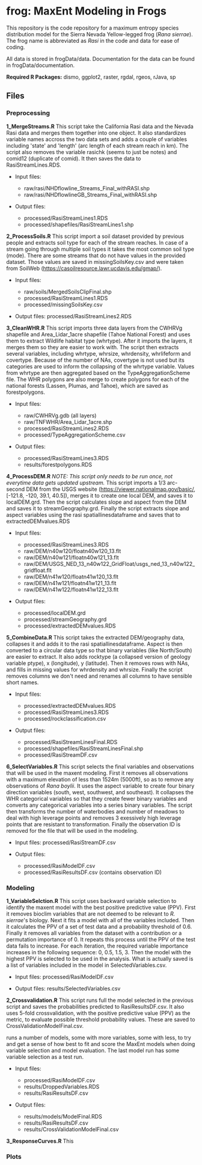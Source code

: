 # frog: MaxEnt Modeling in Frogs

This repository is the code repository for a maximum entropy species distribution model for the Sierra Nevada Yellow-legged frog (*Rana sierrae*). The frog name is abbreviated as *Rasi* in the code and data for ease of coding. 

All data is stored in frogData/data. Documentation for the data can be found in frogData/documentation.

__Required R Packages:__ dismo, ggplot2, raster, rgdal, rgeos, rJava, sp

## Files

### Preprocessing 

__1_MergeStreams.R__ This script take the California Rasi data and the Nevada Rasi data and merges them together into one object. It also standardizes variable names accross the two data sets and adds a couple of variables including 'state' and 'length' (arc length of each stream reach in km). The script also removes the variable rasichk (seems to just be notes) and comid12 (duplicate of comid). It then saves the data to RasiStreamLines.RDS. 
 
 * Input files: 

 	* raw/rasi/NHDflowline_Streams_Final_withRASI.shp
 	* raw/rasi/NHDflowlineGB_Streams_Final_withRASI.shp

 * Output files: 
 	* processed/RasiStreamLines1.RDS
 	* processed/shapefiles/RasiStreamLines1.shp


__2_ProcessSoils.R__ This script import a soil dataset provided by previous people and extracts soil type for each of the stream reaches. In case of a stream going through multiple soil types it takes the most common soil type (mode). There are some streams that do not have values in the provided dataset. Those values are saved in missingSoilsKey.csv and were taken from SoilWeb (https://casoilresource.lawr.ucdavis.edu/gmap/). 
	
 * Input files: 

	* raw/soils/MergedSoilsClipFinal.shp
	* processed/RasiStreamLines1.RDS
	* processed/missingSoilsKey.csv

 * Output files: processed/RasiStreamLines2.RDS



__3_CleanWHR.R__ This script imports three data layers from the CWHRVg shapefile and Area_Lidar_1acre shapefile (Tahoe National Forest) and uses them to extract Wildlife habitat type (whrtype). After it imports the layers, it merges them so they are easier to work with. The script then extracts several variables, including whrtype, whrsize, whrdensity, whrlifeform and covertype. Because of the number of NAs, covertype is not used but its categories are used to inform the collapsing of the whrtype variable. Values from whrtype are then aggregated based on the TypeAggregationScheme file. The WHR polygons are also merge to create polygons for each of the national forests (Lassen, Plumas, and Tahoe), which are saved as forestpolygons. 

 * Input files: 

 	* raw/CWHRVg.gdb (all layers)
 	* raw/TNFWHR/Area_Lidar_1acre.shp
 	* processed/RasiStreamLines2.RDS
 	* processed/TypeAggregationScheme.csv
	
 * Output files:
 	* processed/RasiStreamLines3.RDS
 	* results/forestpolygons.RDS



__4_ProcessDEM.R__ *NOTE: This script only needs to be run once, not everytime data gets updated upstream.* This script imports a 1/3 arc-second DEM from the USGS website (https://viewer.nationalmap.gov/basic/, [-121.8, -120, 39.1, 40.5]), merges it to create one local DEM, and saves it to localDEM.grd. Then the script calculates slope and aspect from the DEM and saves it to streamGeography.grd. Finally the script extracts slope and aspect variables using the rasi spatiallinesdataframe and saves that to extractedDEMvalues.RDS

 * Input files: 

 	* processed/RasiStreamLines3.RDS
 	* raw/DEM/n40w120/floatn40w120_13.flt 
 	* raw/DEM/n40w121/floatn40w121_13.flt 
 	* raw/DEM/USGS_NED_13_n40w122_GridFloat/usgs_ned_13_n40w122_gridfloat.flt
 	* raw/DEM/n41w120/floatn41w120_13.flt 
 	* raw/DEM/n41w121/floatn41w121_13.flt 
 	* raw/DEM/n41w122/floatn41w122_13.flt

 * Output files: 

 	* processed/localDEM.grd
 	* processed/streamGeography.grd
 	* processed/extractedDEMvalues.RDS

__5_CombineData.R__ This script takes the extracted DEM/geography data, collapses it and adds it to the rasi spatiallinesdataframe. Aspect is then converted to a circular data type so that binary variables (like North/South) are easier to extract. It also adds rocktype (a collapsed version of geology variable ptype), x (longitude), y (latitude). Then it removes rows with NAs, and fills in missing values for whrdensity and whrsize. Finally the script removes columns we don't need and renames all columns to have sensible short names. 

 * Input files:

 	* processed/extractedDEMvalues.RDS
 	* processed/RasiStreamLines3.RDS
 	* processed/rockclassification.csv


 * Output files: 

 	* processed/RasiStreamLinesFinal.RDS
 	* processed/shapefiles/RasiStreamLinesFinal.shp
 	* processed/RasiStreamDF.csv

__6_SelectVariables.R__ This script selects the final variables and observations that will be used in the maxent modeling. First it removes all observations with a maximum elevation of less than 1524m (5000ft), so as to remove any observations of *Rana boylii*. It uses the aspect variable to create four binary direction variables (south, west, southwest, and southeast). It collapses the WHR categorical variables so that they create fewer binary variables and converts any categorical variables into a series binary variables. The script then transforms the number of waterbodies and number of meadows to deal with high leverage points and removes 3 exessively high leverage points that are resistant to transformation. Finally the observation ID is removed for the file that will be used in the modeling.

 * Input files: processed/RasiStreamDF.csv

 * Output files: 
 	* processed/RasiModelDF.csv
	* processed/RasiResultsDF.csv (contains observation ID)


### Modeling 

__1_VariableSelction.R__ This script uses backward variable selection to identify the maxent model with the best positive predictive value (PPV). First it removes bioclim variables that are not deemed to be relevant to *R. sierrae*'s biology. Next it fits a model with all of the variables included. Then it calculates the PPV of a set of test data and a probability threshold of 0.6. Finally it removes all variables from the dataset with a contribution or a permutation importance of 0. It repeats this process until the PPV of the test data fails to increase. For each iteration, the required variable importance increases in the following sequence: 0, 0.5, 1.5, 3. Then the model with the highest PPV is selected to be used in the analysis. What is actually saved is a list of variables included in the model in SelectedVariables.csv.

 * Input files: processed/RasiModelDF.csv

 * Output files: results/SelectedVariables.csv


__2_Crossvalidation.R__ This script runs full the model selected in the previous script and saves the probabilities predicted to RasiResultsDF.csv. It also uses 5-fold crossvalidation, with the positive predictive value (PPV) as the metric, to evaluate possible threshold probability values. These are saved to CrossValidationModelFinal.csv. 

runs a number of models, some with more variables, some with less, to try and get a sense of how best to fit and score the MaxEnt models when doing variable selection and model evaluation. The last model run has some variable selection as a test run.
 
 * Input files: 

 	* processed/RasiModelDF.csv
 	* results/DroppedVariables.RDS
 	* results/RasiResultsDF.csv


 * Output files:

 	* results/models/ModelFinal.RDS
 	* results/RasiResultsDF.csv
 	 * results/CrossValidationModelFinal.csv


__3_ResponseCurves.R__ This 


### Plots



